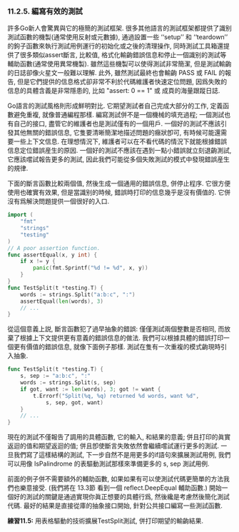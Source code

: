 ### 11.2.5. 編寫有效的測試


許多Go新人會驚異與它的極簡的測試框架. 很多其他語言的測試框架都提供了識别測試函數的機製(通常使用反射或元數據), 通過設置一些 ‘‘setup’’ 和 ‘‘teardown’’ 的鉤子函數來執行測試用例運行的初始化或之後的清理操作, 同時測試工具箱還提供了很多類似assert斷言, 比較值, 格式化輸齣錯誤信息和停止一個識别的測試等輔助函數(通常使用異常機製). 雖然這些機製可以使得測試非常簡潔, 但是測試輸齣的日誌卻像火星文一般難以理解. 此外, 雖然測試最終也會輸齣 PASS 或 FAIL 的報告, 但是它們提供的信息格式卻非常不利於代碼維護者快速定位問題, 因爲失敗的信息的具體含義是非常隱患的, 比如 "assert: 0 == 1" 或 成頁的海量跟蹤日誌.

Go語言的測試風格則形成鮮明對比. 它期望測試者自己完成大部分的工作, 定義函數避免重複, 就像普通編程那樣. 編寫測試併不是一個機械的填充過程; 一個測試也有自己的接口, 盡管它的維護者也是測試僅有的一個用戶. 一個好的測試不應該引發其他無關的錯誤信息, 它隻要清晰簡潔地描述問題的癥狀卽可, 有時候可能還需要一些上下文信息. 在理想情況下, 維護者可以在不看代碼的情況下就能根據錯誤信息定位錯誤産生的原因. 一個好的測試不應該在遇到一點小錯誤就立刻退齣測試, 它應該嚐試報告更多的測試, 因此我們可能從多個失敗測試的模式中發現錯誤産生的規律.

下面的斷言函數比較兩個值, 然後生成一個通用的錯誤信息, 併停止程序. 它很方便使用也確實有效果, 但是當識别的時候, 錯誤時打印的信息幾乎是沒有價值的. 它併沒有爲解決問題提供一個很好的入口.

```Go
import (
	"fmt"
	"strings"
	"testing"
)
// A poor assertion function.
func assertEqual(x, y int) {
	if x != y {
		panic(fmt.Sprintf("%d != %d", x, y))
	}
}
func TestSplit(t *testing.T) {
	words := strings.Split("a:b:c", ":")
	assertEqual(len(words), 3)
	// ...
}
```

從這個意義上説, 斷言函數犯了過早抽象的錯誤: 僅僅測試兩個整數是否相同, 而放棄了根據上下文提供更有意義的錯誤信息的做法. 我們可以根據具體的錯誤打印一個更有價值的錯誤信息, 就像下面例子那樣. 測試在隻有一次重複的模式齣現時引入抽象.

```Go
func TestSplit(t *testing.T) {
	s, sep := "a:b:c", ":"
	words := strings.Split(s, sep)
	if got, want := len(words), 3; got != want {
		t.Errorf("Split(%q, %q) returned %d words, want %d",
			s, sep, got, want)
	}
	// ...
}
```

現在的測試不僅報告了調用的具體函數, 它的輸入, 和結果的意義; 併且打印的眞實返迴的值和期望返迴的值; 併且卽使斷言失敗依然會繼續嚐試運行更多的測試. 一旦我們寫了這樣結構的測試, 下一步自然不是用更多的if語句來擴展測試用例, 我們可以用像 IsPalindrome 的表驅動測試那樣來準備更多的 s, sep 測試用例.

前面的例子併不需要額外的輔助函數, 如果如果有可以使測試代碼更簡單的方法我們也樂意接受. (我們將在 13.3節 看到一個 reflect.DeepEqual 輔助函數.) 開始一個好的測試的關鍵是通過實現你眞正想要的具體行爲, 然後纔是考慮然後簡化測試代碼. 最好的結果是直接從庫的抽象接口開始, 針對公共接口編寫一些測試函數.

**練習11.5:** 用表格驅動的技術擴展TestSplit測試, 併打印期望的輸齣結果.


